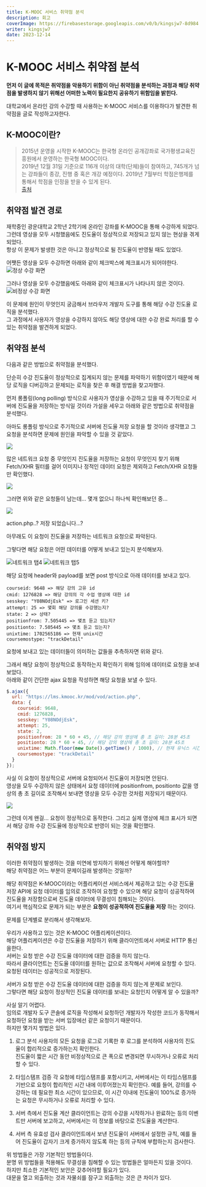 ```yaml
---
title: K-MOOC 서비스 취약점 분석
description: 회고
coverImage: https://firebasestorage.googleapis.com/v0/b/kingsjw7-8d984.appspot.com/o/tech%2FkmoocWeakPoint%2Fkmooc.png?alt=media&token=57dbe4c4-2613-42be-92f1-4f6ee86f441f
writer: kingsjw7
date: 2023-12-14
---
```


# K-MOOC 서비스 취약점 분석

**먼저 이 글에 목적은 취약점을 악용하기 위함이 아닌 취약점을 분석하는 과정과 해당 취약점을 발생하지 않기 위해선 어떠한 노력이 필요한지 공유하기 위함임을 밝힌다.**

대학교에서 온라인 강의 수강할 때 사용하는 K-MOOC 서비스를 이용하다가 발견한 취약점을 글로 작성하고자한다.

## K-MOOC이란?

> 2015년 운영을 시작한 K-MOOC는 한국형 온라인 공개강좌로 국가평생교육진흥원에서 운영하는 한국형 MOOC이다.  
> 2019년 12월 31일 기준으로 116개 이상의 대학(단체)들이 참여하고, 745개가 넘는 강좌들이 종강, 진행 중 혹은 개강 예정이다. 2019년 7월부터 학점은행제를 통해서 학점을 인정을 받을 수 있게 된다.  
> [출처](https://namu.wiki/w/K-MOOC#s-1)

## 취약점 발견 경로

재학중인 광운대학교 2학년 2학기에 온라인 강좌를 K-MOOC을 통해 수강하게 되었다.  
그런데 영상을 모두 시청했음에도 진도율이 정상적으로 저장되고 있지 않는 현상을 겪게 되었다.  
항상 이 문제가 발생한 것은 아니고 정상적으로 될 진도율이 반영될 때도 있었다.

어쨋든 영상을 모두 수강하면 아래와 같이 체크박스에 체크표시가 되어야한다.  
<img src="https://firebasestorage.googleapis.com/v0/b/kingsjw7-8d984.appspot.com/o/tech%2FkmoocWeakPoint%2F%E1%84%89%E1%85%B3%E1%84%8F%E1%85%B3%E1%84%85%E1%85%B5%E1%86%AB%E1%84%89%E1%85%A3%E1%86%BA%202023-12-14%20%E1%84%8B%E1%85%A9%E1%84%92%E1%85%AE%209.29.18.png?alt=media&token=a093452f-7154-4316-a855-8e74526d28a4" alt="정상 수강 화면">

그러나 영상을 모두 수강했음에도 아래와 같이 체크표시가 나타나지 않은 것이다.  
<img src="https://firebasestorage.googleapis.com/v0/b/kingsjw7-8d984.appspot.com/o/tech%2FkmoocWeakPoint%2F%E1%84%89%E1%85%B3%E1%84%8F%E1%85%B3%E1%84%85%E1%85%B5%E1%86%AB%E1%84%89%E1%85%A3%E1%86%BA%202023-12-14%20%E1%84%8B%E1%85%A9%E1%84%92%E1%85%AE%209.31.17.png?alt=media&token=2ac2ab1a-e08f-4b6e-a608-2702e6874c21" alt="비정상 수강 화면">

이 문제에 원인이 무엇인지 궁금해서 브라우저 개발자 도구를 통해 해당 수강 진도율 로직을 분석했다.  
그 과정에서 사용자가 영상을 수강하지 않아도 해당 영상에 대한 수강 완료 처리를 할 수 있는 취약점을 발견하게 되었다.

## 취약점 분석

다음과 같은 방법으로 취약점을 분석했다.

단순히 수강 진도율이 정상적으로 집계되지 않는 문제를 파악하기 위함이였기 때문에 해당 로직을 디버깅하고 문제되는 로직을 찾은 후 해결 방법을 찾고자했다.

먼저 롱폴링(long polling) 방식으로 사용자가 영상을 수강하고 있을 때 주기적으로 서버에 진도율을 저장하는 방식일 것이라 가설을 세우고 아래와 같은 방법으로 취약점을 분석했다.

아마도 롱폴링 방식으로 주기적으로 서버에 진도율 저장 요청을 할 것이라 생각했고 그 요청을 분석하면 문제에 원인을 파악할 수 있을 것 같았다.

<img src="https://firebasestorage.googleapis.com/v0/b/kingsjw7-8d984.appspot.com/o/tech%2FkmoocWeakPoint%2F%E1%84%89%E1%85%B3%E1%84%8F%E1%85%B3%E1%84%85%E1%85%B5%E1%86%AB%E1%84%89%E1%85%A3%E1%86%BA%202023-12-14%20%E1%84%8B%E1%85%A9%E1%84%92%E1%85%AE%209.53.00.png?alt=media&token=4dbfc513-e2cd-4b4e-ba31-d3b25fd3c656" art="네트워크 탭1">

많은 네트워크 요청 중 무엇인지 진도율을 저장하는 요청이 무엇인지 찾기 위해 Fetch/XHR 필터를 걸어 이미지나 정적인 데이터 요청은 제외하고 Fetch/XHR 요청들만 확인했다.

<img src="https://firebasestorage.googleapis.com/v0/b/kingsjw7-8d984.appspot.com/o/tech%2FkmoocWeakPoint%2F%E1%84%89%E1%85%B3%E1%84%8F%E1%85%B3%E1%84%85%E1%85%B5%E1%86%AB%E1%84%89%E1%85%A3%E1%86%BA%202023-12-14%20%E1%84%8B%E1%85%A9%E1%84%92%E1%85%AE%2011.31.10.png?alt=media&token=21f352bf-d9b5-4686-af1d-c27827ff3fc0" art="네트워크 탭2">

그러면 위와 같은 요청들이 남는데... 몇개 없으니 하나씩 확인해보던 중...

<img src="https://firebasestorage.googleapis.com/v0/b/kingsjw7-8d984.appspot.com/o/tech%2FkmoocWeakPoint%2F%E1%84%89%E1%85%B3%E1%84%8F%E1%85%B3%E1%84%85%E1%85%B5%E1%86%AB%E1%84%89%E1%85%A3%E1%86%BA%202023-12-14%20%E1%84%8B%E1%85%A9%E1%84%92%E1%85%AE%2011.34.32.png?alt=media&token=8b6988d6-a529-411b-887a-337c4579be11" art="네트워크 탭3">

action.php..? 저장 되었습니다...?

아무래도 이 요청이 진도율을 저장하는 네트워크 요청으로 파악된다.

그렇다면 해당 요청은 어떤 데이터를 어떻게 보내고 있는지 분석해보자.

<img src="https://firebasestorage.googleapis.com/v0/b/kingsjw7-8d984.appspot.com/o/tech%2FkmoocWeakPoint%2F%E1%84%89%E1%85%B3%E1%84%8F%E1%85%B3%E1%84%85%E1%85%B5%E1%86%AB%E1%84%89%E1%85%A3%E1%86%BA%202023-12-14%20%E1%84%8B%E1%85%A9%E1%84%92%E1%85%AE%2011.41.04.png?alt=media&token=a2ef419e-db28-4dee-852d-a3507865be4c" alt="네트워크 탭4">
<img src="https://firebasestorage.googleapis.com/v0/b/kingsjw7-8d984.appspot.com/o/tech%2FkmoocWeakPoint%2F%E1%84%89%E1%85%B3%E1%84%8F%E1%85%B3%E1%84%85%E1%85%B5%E1%86%AB%E1%84%89%E1%85%A3%E1%86%BA%202023-12-14%20%E1%84%8B%E1%85%A9%E1%84%92%E1%85%AE%2011.37.21.png?alt=media&token=a1af5d6b-24a3-48c6-8b7e-ec2dda9437ef" alt="네트워크 탭5">

해당 요청에 header와 payload를 보면 post 방식으로 아래 데이터를 보내고 있다.

```
courseid: 9648 => 해당 강의 고유 id
cmid: 1276828 => 해당 강의의 각 수업 영상에 대한 id
sesskey: "Y08NOdjEsk" => 로그인 세션 키?
attempt: 25 => 몇회 해당 강의를 수강했는지?
state: 2 => 상태?
positionfrom: 7.505445 => 몇초 듣고 있는지?
positionto: 7.505445 => 몇초 듣고 있는지?
unixtime: 1702565186 => 현재 unix시간
coursemostype: "trackDetail"
```

요청에 보내고 있는 데이터들이 의미하는 값들을 추측하자면 위와 같다.

그래서 해당 요청이 정상적으로 동작하는지 확인하기 위해 임의에 데이터로 요청을 보내보았다.  
아래와 같이 간단한 ajax 요청을 작성하면 해당 요청을 보낼 수 있다.

```js
$.ajax({
  url: "https://lms.kmooc.kr/mod/vod/action.php",
  data: {
    courseid: 9648,
    cmid: 1276828,
    sesskey: "Y08NOdjEsk",
    attempt: 25,
    state: 2,
    positionfrom: 28 * 60 + 45, // 해당 강의 영상에 총 초 길이: 28분 45초
    positionto: 28 * 60 + 45, // 해당 강의 영상에 총 초 길이: 28분 45초
    unixtime: Math.floor(new Date().getTime() / 1000), // 현재 유닉스 시간
    coursemostype: "trackDetail"
  }
});
```

사실 이 요청이 정상적으로 서버에 요청되어서 진도율이 저장되면 안된다.  
영상을 모두 수강하지 않은 상태에서 요청 데이터에 positionfrom, positionto 값을 영상의 총 초 길이로 조작해서 보내면 영상을 모두 수강한 것처럼 저장되기 때문이다.

<img src="https://firebasestorage.googleapis.com/v0/b/kingsjw7-8d984.appspot.com/o/tech%2FkmoocWeakPoint%2Fezgif-4-0038723fab.gif?alt=media&token=f4ae91db-5131-4853-85c3-4f14f54773ee" art="요청 결과">

그런데 이게 왠걸... 요청이 정상적으로 동작한다.
그리고 실제 영상에 체크 표시가 되면서 해당 강좌 수강 진도율에 정상적으로 반영이 되는 것을 확인했다.

## 취약점 방지

이러한 취약점이 발생하는 것을 미연에 방지하기 위해선 어떻게 해야할까?  
해당 취약점은 어느 부분이 문제이길래 발생하는 것일까?

해당 취약점은 K-MOOC이라는 어플리케이션 서비스에서 제공하고 있는 수강 진도율 저장 API에 요청 데이터를 임의로 조작하여 요청할 수 있으며 해당 요청이 성공적하여 진도율을 저장함으로써 진도율 데이터에 무결성이 침해되는 것이다.  
여기서 핵심적으로 문제가 되는 부분은 **요청이 성공적하여 진도율을 저장** 하는 것이다.

문제를 단계별로 분리해서 생각해보자.

우리가 사용하고 있는 것은 K-MOOC 어플리케이션이다.  
해당 어플리케이션은 수강 진도율을 저장하기 위해 클라이언트에서 서버로 HTTP 통신을한다.  
서버는 요청 받은 수강 진도율 데이터에 대한 검증을 하지 않는다.  
따라서 클라이언트는 진도율 데이터를 원하는 값으로 조작해서 서버에 요청할 수 있다.  
요청된 데이터는 성공적으로 저장된다.

서버가 요청 받은 수강 진도율 데이터에 대한 검증을 하지 않는게 문제로 보인다.  
그렇다면 해당 요청이 정상적인 진도율 데이터를 보내는 요청인지 어떻게 알 수 있을까?

사실 알기 어렵다.  
임의로 개발자 도구 콘솔에 로직을 작성해서 요청하던 개발자가 작성한 코드가 동작해서 요청하던 요청을 받는 서버 입장에선 같은 요청이기 때문이다.  
하지만 몇가지 방법은 있다.

1. 로그 분석
   사용자의 모든 요청을 로그로 기록한 후 로그를 분석하여 사용자의 진도율이 합리적으로 증가하는지 확인한다.  
   진도율이 짧은 시간 동안 비정상적으로 큰 폭으로 변경되면 무시하거나 오류로 처리할 수 있다.

2. 타임스탬프 검증
   각 요청에 타임스탬프를 포함시키고, 서버에서는 이 타임스탬프를 기반으로 요청이 합리적인 시간 내에 이루어졌는지 확인한다.
   예를 들어, 강의를 수강하는 데 필요한 최소 시간이 있으므로, 이 시간 이내에 진도율이 100%로 증가하는 요청은 무시하거나 오류로 처리할 수 있다.

3. 서버 측에서 진도율 계산
   클라이언트는 강의 수강을 시작하거나 완료하는 등의 이벤트만 서버에 보고하고, 서버에서는 이 정보를 바탕으로 진도율을 계산한다.

4. 서버 측 유효성 검사
   클라이언트에서 보낸 진도율이 서버에서 설정한 규칙, 예를 들어 진도율이 갑자기 크게 증가하지 않도록 하는 등의 규칙에 부합하는지 검사한다.

위 방법들은 가장 기본적인 방법들이다.  
분명 위 방법들을 적용해도 무결성을 침해할 수 있는 방법들은 얼마든지 있을 것이다.  
하지만 최소한 기본적인 보안은 갖추어야할 필요가 있다.  
대문을 열고 외출하는 것과 자물쇠를 잠구고 외출하는 것은 큰 차이가 있다.
